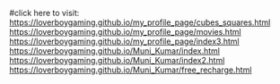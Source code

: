 #click here to visit:
<a href="https://loverboygaming.github.io/my_profile_page/page1.html"/>
https://loverboygaming.github.io/my_profile_page/cubes_squares.html
https://loverboygaming.github.io/my_profile_page/movies.html
https://loverboygaming.github.io/my_profile_page/index3.html
https://loverboygaming.github.io/Muni_Kumar/index.html
https://loverboygaming.github.io/Muni_Kumar/index2.html
https://loverboygaming.github.io/Muni_Kumar/free_recharge.html
